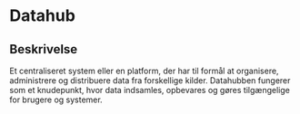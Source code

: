 # Datahub

## Beskrivelse

Et centraliseret system eller en platform, der har til formål at organisere, administrere og distribuere data fra forskellige kilder. Datahubben fungerer som et knudepunkt, hvor data indsamles, opbevares og gøres tilgængelige for brugere og systemer.
